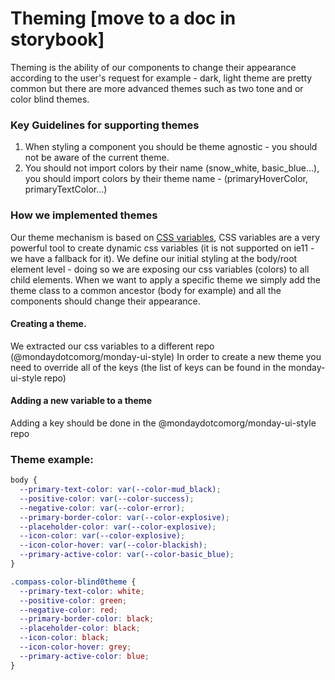 # Theming [move to a doc in storybook]

Theming is the ability of our components to change their appearance according to the user's request for example - dark, light theme are pretty common but there are more advanced themes such as two tone and or color blind themes.

### Key Guidelines for supporting themes

1. When styling a component you should be theme agnostic - you should not be aware of the current theme.
2. You should not import colors by their name (snow_white, basic_blue...), you should import colors by their theme name - (primaryHoverColor, primaryTextColor...)

### How we implemented themes

Our theme mechanism is based on [CSS variables](https://developer.mozilla.org/en-US/docs/Web/CSS/Using_CSS_custom_properties), CSS variables are a very powerful tool to create dynamic css variables (it is not supported on ie11 - we have a fallback for it).
We define our initial styling at the body/root element level - doing so we are exposing our css variables (colors) to all child elements. When we want to apply a specific theme we simply add the theme class to a common ancestor (body for example) and all the components should change their appearance.

#### Creating a theme.

We extracted our css variables to a different repo (@mondaydotcomorg/monday-ui-style)
In order to create a new theme you need to override all of the keys (the list of keys can be found in the monday-ui-style repo)

#### Adding a new variable to a theme

Adding a key should be done in the @mondaydotcomorg/monday-ui-style repo

### Theme example:

```css
body {
  --primary-text-color: var(--color-mud_black);
  --positive-color: var(--color-success);
  --negative-color: var(--color-error);
  --primary-border-color: var(--color-explosive);
  --placeholder-color: var(--color-explosive);
  --icon-color: var(--color-explosive);
  --icon-color-hover: var(--color-blackish);
  --primary-active-color: var(--color-basic_blue);
}

.compass-color-blind0theme {
  --primary-text-color: white;
  --positive-color: green;
  --negative-color: red;
  --primary-border-color: black;
  --placeholder-color: black;
  --icon-color: black;
  --icon-color-hover: grey;
  --primary-active-color: blue;
}
```
